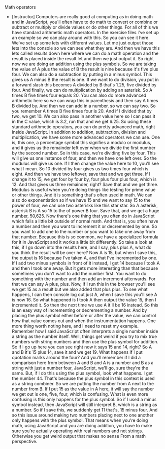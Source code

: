 Math operators
- [Instructor] Computers are really good at computing as in doing math and in JavaScript, you'll often have to do math to convert or combine or subtract or multiply or divide values or do other things. For all of this we have standard arithmetic math operators. In the exercise files I've set up an example so we can play around with this. So you can see it here. We've set up some lets with different values. Let me just output those lets into the console so we can see what they are. And then we have this lets called results down here where we can do a math operation and the result is placed inside the result let and then we just output it. So right now we are doing an addition using the plus symbols. So we are taking the value of A plus the value of B the result is nine because it's five plus four. We can also do a subtraction by putting in a minus symbol. This gives us A minus B the result is one. If we want to do division, you put in a forward slash this becomes A divided by B that's 1.25, five divided by four. And finally, we can do multiplication by adding an asterisk. So A times B five times four equals 20. You can also do more advanced arithmetic here so we can wrap this in parenthesis and then say A times B divided by. And then we can add in a number, so we can say two. So you remember A times B five times four is 20. And if I divided that by two, we get 10. We can also pass in another value here so I can pass it in the C value, which is 3.2, run that and we get 6.25. So using these standard arithmetic operators, you can do pretty advanced math, right inside JavaScript. In addition to addition, subtraction, division and multiplication, we have some more advanced operators we can use. One is, this one, a percentage symbol this signifies a modulo or modulus, and it gives us the remainder left over when we divide the first number by the second number. So in this case, we're dividing five by four. This will give us one instance of four, and then we have one left over. So the modulus will give us one. If I then change the value here to 10, you'll see what I mean. So 10 divided by four gives us two times four which is eight. And then we have two leftover, save that and we get three. If I change it to 15, we get four by four by, four plus four plus four, which is 12. And that gives us three remainder, right? Save that and we get three. Modulus is useful when you're doing things like testing for prime value or other things. And it is something that's often used in math. We can also do exponentiation so if we have 15 and we want to say 15 to the power of four, we can use two asterisks like this star star. So A asterisk, asterisk B is A so 15 to the of power B four. Save that, and we get a huge number, 50,625. Now there's one thing that you often do in JavaScript which falls a little bit outside of normal math. And that is, you often have a number and then you want to increment it or decremented by one. So you want to add one to the number or you want to take one away from that number. Because this is so common, we have a specialized formula for it in JavaScript and it works a little bit differently. So take a look at this, if I go down into the results here, and I say, plus plus A, what do you think the result will be over here? Now A is 15, but when I save this, the output is 16 because I've taken A, and that I've incremented by one. If I add two minus symbols in front of it instead, I get 14 because I took A and then I took one away. But it gets more interesting than that because sometimes you don't want to add the number first. You want to do something with the number and then add an increment afterwards. For that we can say A plus, plus. Now, if I run this in the browser you'll see we get 15 as a result but we also added that plus plus. To see what happens, I can then console log out just A, when I save this you'll see A is now 16. So what happened is I took A then output the value 15, then I incremented it. So then the next time we use A it'll be 16 instead. So this is an easy way of incrementing or decrementing a number. And by placing the plus symbol either before or after the value, we can control how that value comes out and when the instrumentation happens. One more thing worth noting here, and I need to reset my example. Remember how I said JavaScript often interprets a single number inside a string as the number itself. Well, things get weird if you try to mix true numbers with string numbers and then use the plus symbol for addition. So if I go up here you can see right now it says 15 and 14, right? So A and B it's 15 plus 14, save it and we get 19. What happens if I put quotation marks around the four? And you'll remember if I did a comparison here from between A and B and A is a number and B as a string with just a number four, JavaScript, we'll go, sure they're the same. But, if I do this using the plus symbol, look what happens. I get the number 44. That's because the plus symbol in this context is used as a string combiner. So we are putting the number from A next to the number from B. If I put 15 as the value in A here, it will say the number we get out is one, five, four, which is confusing. What is even more confusing is this only happens for the plus symbol. So if I used a minus symbol instead, then JavaScript will still interpret B, which is a string as a number. So if I save this, we suddenly get 11 that's, 15 minus four. And so this issue around making two numbers placing next to one another only happens with the plus symbol. That means when you're doing math, using JavaScript and you are doing addition, you have to make sure you're actually operating with real numbers and not strings. Otherwise you get weird output that makes no sense From a math perspective.